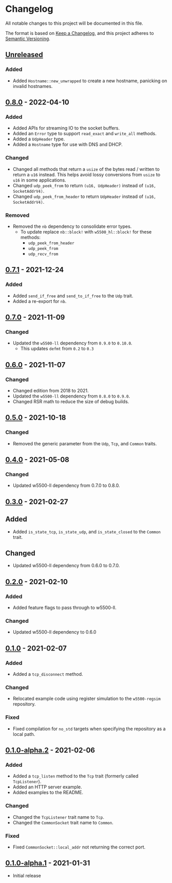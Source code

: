 # Changelog
All notable changes to this project will be documented in this file.

The format is based on [Keep a Changelog](https://keepachangelog.com/en/1.0.0/),
and this project adheres to [Semantic Versioning](https://semver.org/spec/v2.0.0.html).

## [Unreleased]
### Added
- Added `Hostname::new_unwrapped` to create a new hostname, panicking on invalid hostnames.

## [0.8.0] - 2022-04-10
### Added
- Added APIs for streaming IO to the socket buffers.
- Added an `Error` type to support `read_exact` and `write_all` methods.
- Added a `UdpHeader` type.
- Added a `Hostname` type for use with DNS and DHCP.

### Changed
- Changed all methods that return a `usize` of the bytes read / written to return a `u16` instead.  This helps avoid lossy conversions from `usize` to `u16` in some applications.
- Changed `udp_peek_from` to return `(u16, UdpHeader)` instead of `(u16, SocketAddrV4)`.
- Changed `udp_peek_from_header` to return `UdpHeader` instead of `(u16, SocketAddrV4)`.

### Removed
- Removed the `nb` dependency to consolidate error types.
  - To update replace `nb::block!` with `w5500_hl::block!` for these methods:
    - `udp_peek_from_header`
    - `udp_peek_from`
    - `udp_recv_from`

## [0.7.1] - 2021-12-24
### Added
- Added `send_if_free` and `send_to_if_free` to the `Udp` trait.
- Added a re-export for `nb`.

## [0.7.0] - 2021-11-09
### Changed
- Updated the `w5500-ll` dependency from `0.9.0` to `0.10.0`.
  - This updates `defmt` from `0.2` to `0.3`

## [0.6.0] - 2021-11-07
### Changed
- Changed edition from 2018 to 2021.
- Updated the `w5500-ll` dependency from `0.8.0` to `0.9.0`.
- Changed RSR math to reduce the size of debug builds.

## [0.5.0] - 2021-10-18
### Changed
- Removed the generic parameter from the `Udp`, `Tcp`, and `Common` traits.

## [0.4.0] - 2021-05-08
### Changed
- Updated w5500-ll dependency from 0.7.0 to 0.8.0.

## [0.3.0] - 2021-02-27
## Added
- Added `is_state_tcp`, `is_state_udp`, and `is_state_closed` to the `Common` trait.

## Changed
- Updated w5500-ll dependency from 0.6.0 to 0.7.0.

## [0.2.0] - 2021-02-10
### Added
- Added feature flags to pass through to w5500-ll.

### Changed
- Updated w5500-ll dependency to 0.6.0

## [0.1.0] - 2021-02-07
### Added
- Added a `tcp_disconnect` method.

### Changed
- Relocated example code using register simulation to the `w5500-regsim` repository.

### Fixed
- Fixed compilation for `no_std` targets when specifying the repository as a local path.

## [0.1.0-alpha.2] - 2021-02-06
### Added
- Added a `tcp_listen` method to the `Tcp` trait (formerly called `TcpListener`).
- Added an HTTP server example.
- Added examples to the README.

### Changed
- Changed the `TcpListener` trait name to `Tcp`.
- Changed the `CommonSocket` trait name to `Common`.

### Fixed
- Fixed `CommonSocket::local_addr` not returning the correct port.

## [0.1.0-alpha.1] - 2021-01-31
- Initial release

[Unreleased]: https://github.com/newAM/w5500-rs/compare/hl%2Fv0.8.0...HEAD
[0.8.0]: https://github.com/newAM/w5500-rs/compare/hl%2Fv0.7.1...hl%2Fv0.8.0
[0.7.1]: https://github.com/newAM/w5500-rs/compare/hl%2Fv0.7.0...hl%2Fv0.7.1
[0.7.0]: https://github.com/newAM/w5500-rs/compare/hl%2Fv0.6.0...hl%2Fv0.7.0
[0.6.0]: https://github.com/newAM/w5500-rs/compare/hl%2Fv0.5.0...hl%2Fv0.6.0
[0.5.0]: https://github.com/newAM/w5500-rs/compare/hl%2Fv0.4.0...hl%2Fv0.5.0
[0.4.0]: https://github.com/newAM/w5500-rs/compare/hl%2Fv0.3.0...hl%2Fv0.4.0
[0.3.0]: https://github.com/newAM/w5500-rs/compare/hl%2Fv0.2.0...hl%2Fv0.3.0
[0.2.0]: https://github.com/newAM/w5500-rs/compare/hl%2Fv0.1.0...hl%2Fv0.2.0
[0.1.0]: https://github.com/newAM/w5500-rs/compare/hl%2Fv0.1.0-alpha.2...hl%2Fv0.1.0
[0.1.0-alpha.2]: https://github.com/newAM/w5500-rs/compare/hl%2Fv0.1.0-alpha.1...hl%2Fv0.1.0-alpha.2
[0.1.0-alpha.1]: https://github.com/newAM/w5500-rs/releases/tag/hl%2Fv0.1.0-alpha.1
